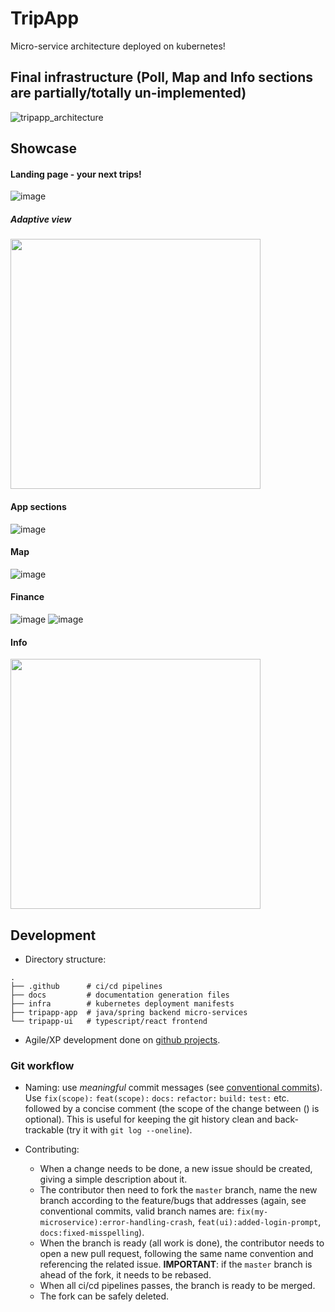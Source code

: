 # TripApp

Micro-service architecture deployed on kubernetes!

## Final infrastructure (Poll, Map and Info sections are partially/totally un-implemented)
![tripapp_architecture](https://user-images.githubusercontent.com/58485208/220957276-3a9bf71f-d736-41fc-a07a-b8580ef2e483.png)


## Showcase

#### Landing page - your next trips!
![image](https://user-images.githubusercontent.com/58485208/220953373-f4373c86-916b-4141-be83-0897c4c0d688.png)
##### Adaptive view
<img src="https://user-images.githubusercontent.com/58485208/220954365-b74bcaf5-2a22-4159-8774-7439d35cf6c1.png" width="400">

#### App sections
![image](https://user-images.githubusercontent.com/58485208/220953487-9c2c12e3-8fd5-4329-ad7e-405c4d3023ea.png)

#### Map
![image](https://user-images.githubusercontent.com/58485208/220955410-2aa4bbdf-a583-47b1-926a-c7e615ded0c0.png)

#### Finance
![image](https://user-images.githubusercontent.com/58485208/220955520-6da621dd-4ac3-4c26-94f6-9aa49fe65b5d.png)
![image](https://user-images.githubusercontent.com/58485208/220955564-91ad17e3-0e25-43f5-90b4-71db53c1c083.png)

#### Info
<img src="https://user-images.githubusercontent.com/58485208/220955950-c25df2a6-0ce0-4093-91ca-52e610dad2e3.png" width="400">


## Development

- Directory structure:

```plain
.
├── .github      # ci/cd pipelines
├── docs         # documentation generation files
├── infra        # kubernetes deployment manifests
├── tripapp-app  # java/spring backend micro-services
└── tripapp-ui   # typescript/react frontend
```

- Agile/XP development done on [github projects](https://github.com/users/fedeztk/projects/1).

### Git workflow

- Naming: use *meaningful* commit messages (see [conventional commits](https://www.conventionalcommits.org/en/v1.0.0/)). Use `fix(scope):` `feat(scope):` `docs:` `refactor:` `build:` `test:` etc. followed by a concise comment (the scope of the change between () is optional). This is useful for keeping the git history clean and back-trackable (try it with `git log --oneline`).

- Contributing:
    + When a change needs to be done, a new issue should be created, giving a simple description about it.
    + The contributor then need to fork the `master` branch, name the new branch according to the feature/bugs that addresses (again, see conventional commits, valid branch names are: `fix(my-microservice):error-handling-crash`, `feat(ui):added-login-prompt`, `docs:fixed-misspelling`).
    + When the branch is ready (all work is done), the contributor needs to open a new pull request, following the same name convention and referencing the related issue.
    **IMPORTANT**: if the `master` branch is ahead of the fork, it needs to be rebased.
    + When all ci/cd pipelines passes, the branch is ready to be merged.
    + The fork can be safely deleted.
